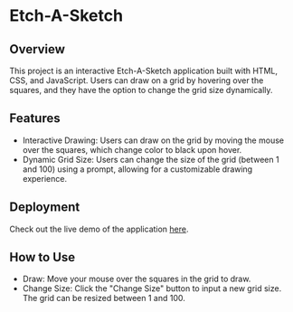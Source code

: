 # Etch-A-Sketch

## Overview
This project is an interactive Etch-A-Sketch application built with HTML, CSS, and JavaScript. Users can draw on a grid by hovering over the squares, and they have the option to change the grid size dynamically.

## Features
- Interactive Drawing: Users can draw on the grid by moving the mouse over the squares, which change color to black upon hover.
- Dynamic Grid Size: Users can change the size of the grid (between 1 and 100) using a prompt, allowing for a customizable drawing experience.

## Deployment
Check out the live demo of the application [here](https://andkymon.github.io/etch-a-sketch/).

## How to Use
- Draw: Move your mouse over the squares in the grid to draw.
- Change Size: Click the "Change Size" button to input a new grid size. The grid can be resized between 1 and 100.